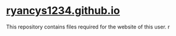 # [ryancys1234.github.io](https://ryancys1234.github.io)

This repository contains files required for the website of this user. r
